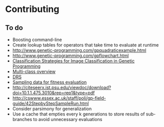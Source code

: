 # Contributing

## To do

- Boosting command-line
- Create lookup tables for operators that take time to evaluate at runtime
- http://www.genetic-programming.com/gpquadraticexample.html
- http://www.genetic-programming.com/gpflowchart.html
- [Classification Strategies for Image Classification in Genetic Programming](http://citeseerx.ist.psu.edu/viewdoc/download?doi=10.1.1.475.3010&rep=rep1&type=pdf)
- [Multi-class overview](http://dynamics.org/~altenber/UH_ICS/EC_REFS/GP_REFS/IEEE/CEC2001/395.pdf)
- [DRS](http://www.cs.bham.ac.uk/~wbl/biblio/cache/cache/.hidden_13-jun_1871839855/http___www.mcs.vuw.ac.nz__mengjie_papers_will-meng-ivcnz03.pdf)
- [Sampling data for fitness evaluation](http://eplex.cs.ucf.edu/papers/morse_gecco16.pdf)
- http://citeseerx.ist.psu.edu/viewdoc/download?doi=10.1.1.475.3010&rep=rep1&type=pdf
- http://cswww.essex.ac.uk/staff/poli/gp-field-guide/42StepbyStepSampleRun.html
- Consider parsimony for generalization
- Use a cache that empties every k generations to store results of sub-branches to avoid unnecessary evaluations
